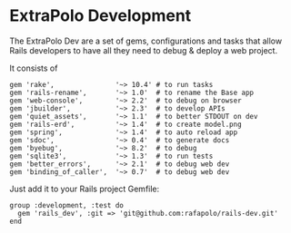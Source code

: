 # ExtraPolo Development

The ExtraPolo Dev are a set of gems, configurations and tasks that allow Rails developers to have all they need to debug & deploy a web project.

It consists of
```
gem 'rake',               '~> 10.4' # to run tasks
gem 'rails-rename',       '~> 1.0'  # to rename the Base app
gem 'web-console',        '~> 2.2'  # to debug on browser
gem 'jbuilder',           '~> 2.3'  # to develop APIs
gem 'quiet_assets',       '~> 1.1'  # to better STDOUT on dev
gem 'rails-erd',          '~> 1.4'  # to create model.png
gem 'spring',             '~> 1.4'  # to auto reload app
gem 'sdoc',               '~> 0.4'  # to generate docs
gem 'byebug',             '~> 8.2'  # to debug
gem 'sqlite3',            '~> 1.3'  # to run tests
gem 'better_errors',      '~> 2.1'  # to debug web dev
gem 'binding_of_caller',  '~> 0.7'  # to debug web dev
```

Just add it to your Rails project Gemfile:
```
group :development, :test do
  gem 'rails_dev', :git => 'git@github.com:rafapolo/rails-dev.git'
end
```
